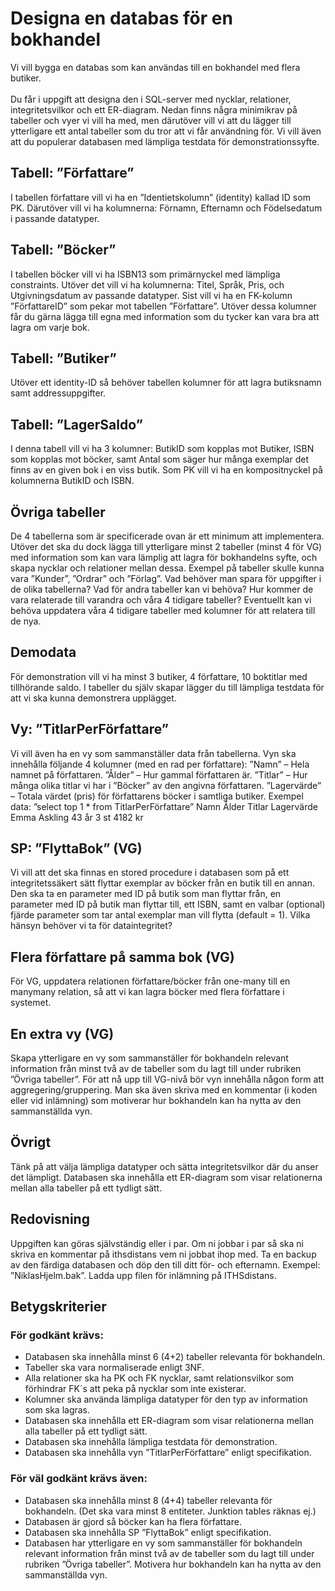 # Designa en databas för en bokhandel
Vi vill bygga en databas som kan användas till en bokhandel med flera butiker.
</br>
</br>
Du får i uppgift att designa den i SQL-server med nycklar, relationer,
integritetsvilkor och ett ER-diagram. Nedan finns några minimikrav på tabeller
och vyer vi vill ha med, men därutöver vill vi att du lägger till ytterligare ett
antal tabeller som du tror att vi får användning för. Vi vill även att du populerar
databasen med lämpliga testdata för demonstrationssyfte.

## Tabell: ”Författare”

I tabellen författare vill vi ha en ”Identietskolumn” (identity) kallad ID som PK.
Därutöver vill vi ha kolumnerna: Förnamn, Efternamn och Födelsedatum i
passande datatyper.

## Tabell: ”Böcker”
I tabellen böcker vill vi ha ISBN13 som primärnyckel med lämpliga constraints.
Utöver det vill vi ha kolumnerna: Titel, Språk, Pris, och Utgivningsdatum av
passande datatyper. Sist vill vi ha en FK-kolumn ”FörfattareID” som pekar mot
tabellen ”Författare”. Utöver dessa kolumner får du gärna lägga till egna med
information som du tycker kan vara bra att lagra om varje bok.

## Tabell: ”Butiker”
Utöver ett identity-ID så behöver tabellen kolumner för att lagra butiksnamn
samt addressuppgifter.


## Tabell: ”LagerSaldo”
I denna tabell vill vi ha 3 kolumner: ButikID som kopplas mot Butiker, ISBN som
kopplas mot böcker, samt Antal som säger hur många exemplar det finns av en
given bok i en viss butik. Som PK vill vi ha en kompositnyckel på kolumnerna
ButikID och ISBN. 


## Övriga tabeller
De 4 tabellerna som är specificerade ovan är ett minimum att implementera.
Utöver det ska du dock lägga till ytterligare minst 2 tabeller (minst 4 för VG)
med information som kan vara lämplig att lagra för bokhandelns syfte, och
skapa nycklar och relationer mellan dessa.
Exempel på tabeller skulle kunna vara ”Kunder”, ”Ordrar” och ”Förlag”. Vad
behöver man spara för uppgifter i de olika tabellerna? Vad för andra tabeller
kan vi behöva? Hur kommer de vara relaterade till varandra och våra 4 tidigare
tabeller? Eventuellt kan vi behöva uppdatera våra 4 tidigare tabeller med
kolumner för att relatera till de nya.

## Demodata
För demonstration vill vi ha minst 3 butiker, 4 författare, 10 boktitlar med
tillhörande saldo. I tabeller du själv skapar lägger du till lämpliga testdata för
att vi ska kunna demonstrera upplägget.

## Vy: ”TitlarPerFörfattare”
Vi vill även ha en vy som sammanställer data från tabellerna. Vyn ska innehålla
följande 4 kolumner (med en rad per författare):
”Namn” – Hela namnet på författaren.
”Ålder” – Hur gammal författaren är.
”Titlar” – Hur många olika titlar vi har i ”Böcker” av den angivna författaren.
”Lagervärde” – Totala värdet (pris) för författarens böcker i samtliga butiker.
Exempel data: ”select top 1 * from TitlarPerFörfattare”
Namn Ålder Titlar Lagervärde
Emma Askling 43 år 3 st 4182 kr 

## SP: ”FlyttaBok” (VG)
Vi vill att det ska finnas en stored procedure i databasen som på ett
integritetssäkert sätt flyttar exemplar av böcker från en butik till en annan. Den
ska ta en parameter med ID på butik som man flyttar från, en parameter med
ID på butik man flyttar till, ett ISBN, samt en valbar (optional) fjärde parameter
som tar antal exemplar man vill flytta (default = 1). Vilka hänsyn behöver vi ta
för dataintegritet?

## Flera författare på samma bok (VG)
För VG, uppdatera relationen författare/böcker från one-many till en manymany relation, så att vi kan lagra böcker med flera författare i systemet.

## En extra vy (VG)
Skapa ytterligare en vy som sammanställer för bokhandeln relevant
information från minst två av de tabeller som du lagt till under rubriken ”Övriga
tabeller”. För att nå upp till VG-nivå bör vyn innehålla någon form att
aggregering/gruppering. Man ska även skriva med en kommentar (i koden eller
vid inlämning) som motiverar hur bokhandeln kan ha nytta av den
sammanställda vyn.

## Övrigt
Tänk på att välja lämpliga datatyper och sätta integritetsvilkor där du anser det
lämpligt. Databasen ska innehålla ett ER-diagram som visar relationerna mellan
alla tabeller på ett tydligt sätt.

## Redovisning
Uppgiften kan göras självständig eller i par. Om ni jobbar i par så ska ni skriva
en kommentar på ithsdistans vem ni jobbat ihop med.
Ta en backup av den färdiga databasen och döp den till ditt för- och efternamn.
Exempel: ”NiklasHjelm.bak”. Ladda upp filen för inlämning på ITHSdistans.

## Betygskriterier
### För godkänt krävs:
* Databasen ska innehålla minst 6 (4+2) tabeller relevanta för bokhandeln.
* Tabeller ska vara normaliserade enligt 3NF.
* Alla relationer ska ha PK och FK nycklar, samt relationsvilkor som
förhindrar FK´s att peka på nycklar som inte existerar.
* Kolumner ska använda lämpliga datatyper för den typ av information
som ska lagras.
* Databasen ska innehålla ett ER-diagram som visar relationerna mellan
alla tabeller på ett tydligt sätt.
* Databasen ska innehålla lämpliga testdata för demonstration.
* Databasen ska innehålla vyn ”TitlarPerFörfattare” enligt specifikation.
### För väl godkänt krävs även:
* Databasen ska innehålla minst 8 (4+4) tabeller relevanta för bokhandeln.
(Det ska vara minst 8 entiteter. Junktion tables räknas ej.)
* Databasen är gjord så böcker kan ha flera författare.
* Databasen ska innehålla SP ”FlyttaBok” enligt specifikation.
* Databasen har ytterligare en vy som sammanställer för bokhandeln
relevant information från minst två av de tabeller som du lagt till under
rubriken ”Övriga tabeller”. Motivera hur bokhandeln kan ha nytta av den
sammanställda vyn.
